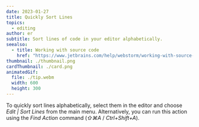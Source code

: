 ```yaml
---
date: 2023-01-27
title: Quickly Sort Lines
topics:
  - editing
author: er
subtitle: Sort lines of code in your editor alphabetically.
seealso:
  - title: Working with source code
    href: "https://www.jetbrains.com/help/webstorm/working-with-source-code.html"
thumbnail: ./thumbnail.png
cardThumbnail: ./card.png
animatedGif:
  file: ./tip.webm
  width: 600
  height: 300
---
```


To quickly sort lines alphabetically, select them in the editor and choose
_Edit | Sort Lines_ from the main menu. Alternatively, you can
run this action using the _Find Action_ command (_⇧⌘A_ / _Ctrl+Shift+A_).
